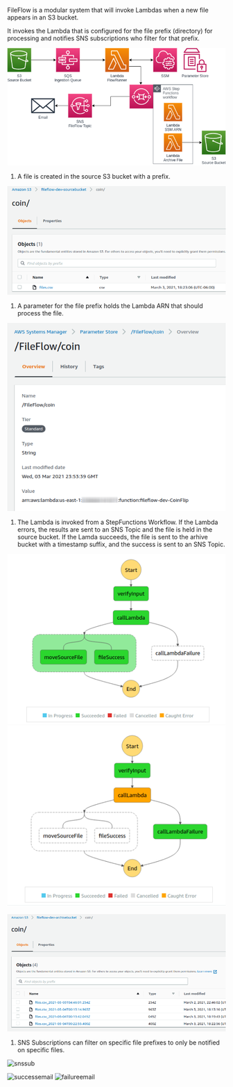 

FileFlow is a modular system that will invoke Lambdas when a new file appears in an S3 bucket.

It invokes the Lambda that is configured for the file prefix (directory) for processing and notifies SNS subscriptions who filter for that prefix.

![diagram](./images/diagram.png)


1. A file is created in the source S3 bucket with a prefix.

![sourcebucket](./images/sourcebucket.png)

1. A parameter for the file prefix holds the Lambda ARN that should process the file.

![ssmparams](./images/ssmparams.png)

1. The Lambda is invoked from a StepFunctions Workflow. If the Lambda errors, the results are sent to an SNS Topic and the file is held in the source bucket. If the Lamda succeeds, the file is sent to the arhive bucket with a timestamp suffix, and the success is sent to an SNS Topic.

![sfnworkflow](./images/sfnworkflow.png)
![sfnworkflow](./images/sfnworkflow2.png)

![archivebucket](./images/archivebucket.png)

1. SNS Subscriptions can filter on specific file prefixes to only be notified on specific files.

![snssub](snssub.png)

![successemail](successemail.png)
![failureemail](failureemail.png)